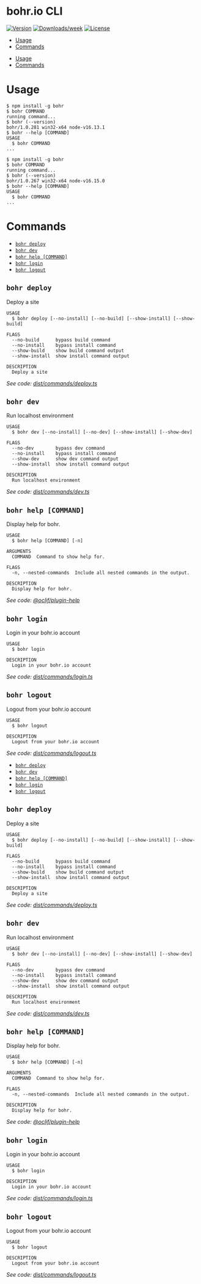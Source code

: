bohr.io CLI
=================

[![Version](https://img.shields.io/npm/v/bohr.svg)](https://npmjs.org/package/bohr)
[![Downloads/week](https://img.shields.io/npm/dw/bohr.svg)](https://npmjs.org/package/bohr)
[![License](https://img.shields.io/npm/l/bohr.svg)](https://npmjs.org/package/bohr)

<!-- toc -->
* [Usage](#usage)
* [Commands](#commands)
<!-- tocstop -->
* [Usage](#usage)
* [Commands](#commands)
<!-- tocstop -->
# Usage
<!-- usage -->
```sh-session
$ npm install -g bohr
$ bohr COMMAND
running command...
$ bohr (--version)
bohr/1.0.281 win32-x64 node-v16.13.1
$ bohr --help [COMMAND]
USAGE
  $ bohr COMMAND
...
```
<!-- usagestop -->
```sh-session
$ npm install -g bohr
$ bohr COMMAND
running command...
$ bohr (--version)
bohr/1.0.267 win32-x64 node-v16.15.0
$ bohr --help [COMMAND]
USAGE
  $ bohr COMMAND
...
```
<!-- usagestop -->
# Commands
<!-- commands -->
* [`bohr deploy`](#bohr-deploy)
* [`bohr dev`](#bohr-dev)
* [`bohr help [COMMAND]`](#bohr-help-command)
* [`bohr login`](#bohr-login)
* [`bohr logout`](#bohr-logout)

## `bohr deploy`

Deploy a site

```
USAGE
  $ bohr deploy [--no-install] [--no-build] [--show-install] [--show-build]

FLAGS
  --no-build      bypass build command
  --no-install    bypass install command
  --show-build    show build command output
  --show-install  show install command output

DESCRIPTION
  Deploy a site
```

_See code: [dist/commands/deploy.ts](https://github.com/bohr-io/cli/blob/v1.0.281/dist/commands/deploy.ts)_

## `bohr dev`

Run localhost environment

```
USAGE
  $ bohr dev [--no-install] [--no-dev] [--show-install] [--show-dev]

FLAGS
  --no-dev        bypass dev command
  --no-install    bypass install command
  --show-dev      show dev command output
  --show-install  show install command output

DESCRIPTION
  Run localhost environment
```

_See code: [dist/commands/dev.ts](https://github.com/bohr-io/cli/blob/v1.0.281/dist/commands/dev.ts)_

## `bohr help [COMMAND]`

Display help for bohr.

```
USAGE
  $ bohr help [COMMAND] [-n]

ARGUMENTS
  COMMAND  Command to show help for.

FLAGS
  -n, --nested-commands  Include all nested commands in the output.

DESCRIPTION
  Display help for bohr.
```

_See code: [@oclif/plugin-help](https://github.com/oclif/plugin-help/blob/v5.1.12/src/commands/help.ts)_

## `bohr login`

Login in your bohr.io account

```
USAGE
  $ bohr login

DESCRIPTION
  Login in your bohr.io account
```

_See code: [dist/commands/login.ts](https://github.com/bohr-io/cli/blob/v1.0.281/dist/commands/login.ts)_

## `bohr logout`

Logout from your bohr.io account

```
USAGE
  $ bohr logout

DESCRIPTION
  Logout from your bohr.io account
```

_See code: [dist/commands/logout.ts](https://github.com/bohr-io/cli/blob/v1.0.281/dist/commands/logout.ts)_
<!-- commandsstop -->
* [`bohr deploy`](#bohr-deploy)
* [`bohr dev`](#bohr-dev)
* [`bohr help [COMMAND]`](#bohr-help-command)
* [`bohr login`](#bohr-login)
* [`bohr logout`](#bohr-logout)

## `bohr deploy`

Deploy a site

```
USAGE
  $ bohr deploy [--no-install] [--no-build] [--show-install] [--show-build]

FLAGS
  --no-build      bypass build command
  --no-install    bypass install command
  --show-build    show build command output
  --show-install  show install command output

DESCRIPTION
  Deploy a site
```

_See code: [dist/commands/deploy.ts](https://github.com/bohr-io/cli/blob/v1.0.267/dist/commands/deploy.ts)_

## `bohr dev`

Run localhost environment

```
USAGE
  $ bohr dev [--no-install] [--no-dev] [--show-install] [--show-dev]

FLAGS
  --no-dev        bypass dev command
  --no-install    bypass install command
  --show-dev      show dev command output
  --show-install  show install command output

DESCRIPTION
  Run localhost environment
```

_See code: [dist/commands/dev.ts](https://github.com/bohr-io/cli/blob/v1.0.267/dist/commands/dev.ts)_

## `bohr help [COMMAND]`

Display help for bohr.

```
USAGE
  $ bohr help [COMMAND] [-n]

ARGUMENTS
  COMMAND  Command to show help for.

FLAGS
  -n, --nested-commands  Include all nested commands in the output.

DESCRIPTION
  Display help for bohr.
```

_See code: [@oclif/plugin-help](https://github.com/oclif/plugin-help/blob/v5.1.12/src/commands/help.ts)_

## `bohr login`

Login in your bohr.io account

```
USAGE
  $ bohr login

DESCRIPTION
  Login in your bohr.io account
```

_See code: [dist/commands/login.ts](https://github.com/bohr-io/cli/blob/v1.0.267/dist/commands/login.ts)_

## `bohr logout`

Logout from your bohr.io account

```
USAGE
  $ bohr logout

DESCRIPTION
  Logout from your bohr.io account
```

_See code: [dist/commands/logout.ts](https://github.com/bohr-io/cli/blob/v1.0.267/dist/commands/logout.ts)_
<!-- commandsstop -->
